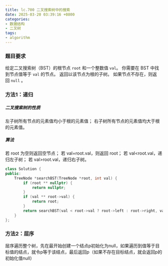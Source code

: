 ```yaml
---
title: lc.700 二叉搜索树中的搜索
date: 2025-03-20 03:39:16 +0800
categories:
- 数据结构
- 二叉树
tags:
- algorithm
---
```


### 题目要求
给定二叉搜索树（BST）的根节点 `root` 和一个整数值 `val`。
你需要在 BST 中找到节点值等于 `val` 的节点。 返回以该节点为根的子树。 如果节点不存在，则返回 `null` 。
### 方法1：递归
##### 二叉搜索树的性质
左子树所有节点的元素值均小于根的元素值；
右子树所有节点的元素值均大于根的元素值。

##### 算法
若 root 为空则返回空节点；
若 val=root.val，则返回 root；
若 val<root.val，递归左子树；
若 val>root.val，递归右子树。

```cpp
class Solution {
public:
    TreeNode *searchBST(TreeNode *root, int val) {
        if (root ** nullptr) {
            return nullptr;
        }
        if (val ** root->val) {
            return root;
        }
        return searchBST(val < root->val ? root->left : root->right, val);
    }
};
```

### 方法2：层序
层序遍历整个树，先在最开始创建一个结点p初始化为null，如果遍历到值等于目标值的结点，就令p等于该结点，最后返回p（如果不存在目标结点，就会返回p的初始化值null）